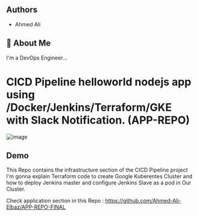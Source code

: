 
## Authors

- Ahmed Ali


## 🚀 About Me
I'm a DevOps Engineer...


# CICD Pipeline helloworld nodejs app using /Docker/Jenkins/Terraform/GKE with Slack Notification. (APP-REPO)


![image](https://drive.google.com/uc?export=view&id=1r0i-2awbEIi1KtckqyI5uIDshYcfbf3y)


## Demo
This Repo contains the infrastructure section of the CICD Pipeline project I'm gonna explain Terraform code to create Google Kuberentes Cluster and how to deploy Jenkins master and configure Jenkins Slave as a pod in Our Cluster.


Check application section in this Repo : https://github.com/Ahmed-Ali-Elbaz/APP-REPO-FINAL
